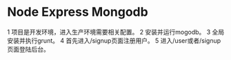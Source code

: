# Node Express Mongodb

1 项目是开发环境，进入生产环境需要相关配置。
2 安装并运行mogodb。
3 全局安装并执行grunt。
4 首先进入/signup页面注册用户。
5 进入/user或者/signup页面登陆后台。
